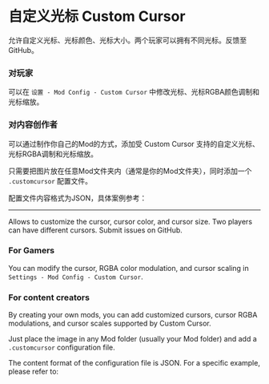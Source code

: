 # 自定义光标 Custom Cursor
允许自定义光标、光标颜色、光标大小。两个玩家可以拥有不同光标。反馈至GitHub。

### 对玩家
可以在 `设置 - Mod Config - Custom Cursor` 中修改光标、光标RGBA颜色调制和光标缩放。

### 对内容创作者

可以通过制作你自己的Mod的方式，添加受 Custom Cursor 支持的自定义光标、光标RGBA调制和光标缩放。

只需要把图片放在任意Mod文件夹内（通常是你的Mod文件夹），同时添加一个 `.customcursor` 配置文件。

配置文件内容格式为JSON，具体案例参考：



---

 

Allows to customize the cursor, cursor color, and cursor size. Two players can have different cursors. Submit issues on GitHub.

### For Gamers

You can modify the cursor, RGBA color modulation, and cursor scaling in `Settings - Mod Config - Custom Cursor`.

### For content creators

By creating your own mods, you can add customized cursors, cursor RGBA modulations, and cursor scales supported by Custom Cursor.

Just place the image in any Mod folder (usually your Mod folder) and add a  `.customcursor` configuration file.

The content format of the configuration file is JSON. For a specific example, please refer to:
